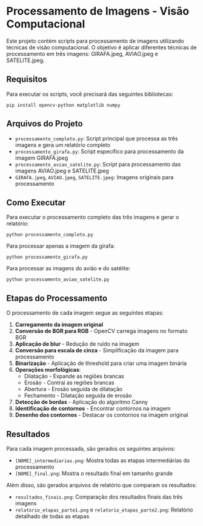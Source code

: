 # Processamento de Imagens - Visão Computacional

Este projeto contém scripts para processamento de imagens utilizando técnicas de visão computacional. O objetivo é aplicar diferentes técnicas de processamento em três imagens: GIRAFA.jpeg, AVIAO.jpeg e SATELITE.jpeg.

## Requisitos

Para executar os scripts, você precisará das seguintes bibliotecas:

```
pip install opencv-python matplotlib numpy
```

## Arquivos do Projeto

- `processamento_completo.py`: Script principal que processa as três imagens e gera um relatório completo
- `processamento_girafa.py`: Script específico para processamento da imagem GIRAFA.jpeg
- `processamento_aviao_satelite.py`: Script para processamento das imagens AVIAO.jpeg e SATELITE.jpeg
- `GIRAFA.jpeg`, `AVIAO.jpeg`, `SATELITE.jpeg`: Imagens originais para processamento

## Como Executar

Para executar o processamento completo das três imagens e gerar o relatório:

```
python processamento_completo.py
```

Para processar apenas a imagem da girafa:

```
python processamento_girafa.py
```

Para processar as imagens do avião e do satélite:

```
python processamento_aviao_satelite.py
```

## Etapas do Processamento

O processamento de cada imagem segue as seguintes etapas:

1. **Carregamento da imagem original**
2. **Conversão de BGR para RGB** - OpenCV carrega imagens no formato BGR
3. **Aplicação de blur** - Redução de ruído na imagem
4. **Conversão para escala de cinza** - Simplificação da imagem para processamento
5. **Binarização** - Aplicação de threshold para criar uma imagem binária
6. **Operações morfológicas**:
   - Dilatação - Expande as regiões brancas
   - Erosão - Contrai as regiões brancas
   - Abertura - Erosão seguida de dilatação
   - Fechamento - Dilatação seguida de erosão
7. **Detecção de bordas** - Aplicação do algoritmo Canny
8. **Identificação de contornos** - Encontrar contornos na imagem
9. **Desenho dos contornos** - Destacar os contornos na imagem original

## Resultados

Para cada imagem processada, são gerados os seguintes arquivos:

- `[NOME]_intermediarias.png`: Mostra todas as etapas intermediárias do processamento
- `[NOME]_final.png`: Mostra o resultado final em tamanho grande

Além disso, são gerados arquivos de relatório que comparam os resultados:

- `resultados_finais.png`: Comparação dos resultados finais das três imagens
- `relatorio_etapas_parte1.png` e `relatorio_etapas_parte2.png`: Relatório detalhado de todas as etapas
